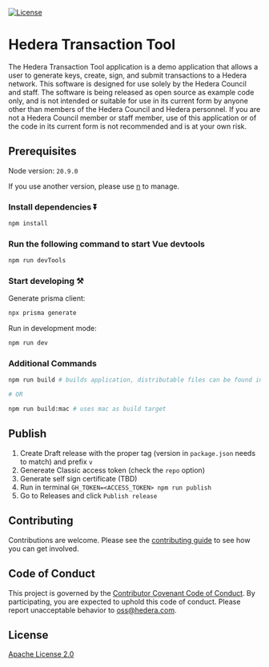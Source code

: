 [![License](https://img.shields.io/badge/License-Apache%202.0-blue.svg)](https://opensource.org/licenses/Apache-2.0)

# Hedera Transaction Tool

The Hedera Transaction Tool application is a demo application that allows a user to generate keys, create, sign, and submit transactions to a Hedera network. This software is designed for use solely by the Hedera Council and staff. The software is being released as open source as example code only, and is not intended or suitable for use in its current form by anyone other than members of the Hedera Council and Hedera personnel. If you are not a Hedera Council member or staff member, use of this application or of the code in its current form is not recommended
and is at your own risk.

## Prerequisites

Node version: `20.9.0`

If you use another version, please use [n](https://github.com/tj/n) to manage.

### Install dependencies ⏬

```bash
npm install
```

### Run the following command to start Vue devtools

```bash
npm run devTools
```

### Start developing ⚒️

Generate prisma client:

```bash
npx prisma generate
```

Run in development mode:

```bash
npm run dev
```

### Additional Commands

```bash
npm run build # builds application, distributable files can be found in "dist" folder

# OR

npm run build:mac # uses mac as build target
```

## Publish

1. Create Draft release with the proper tag (version in `package.json` needs to match) and prefix `v`
2. Genereate Classic access token (check the `repo` option)
3. Generate self sign certificate (TBD)
4. Run in terminal `GH_TOKEN=<ACCESS_TOKEN> npm run publish`
5. Go to Releases and click `Publish release`

## Contributing

Contributions are welcome. Please see the
[contributing guide](https://github.com/hashgraph/.github/blob/main/CONTRIBUTING.md)
to see how you can get involved.

## Code of Conduct

This project is governed by the
[Contributor Covenant Code of Conduct](https://github.com/hashgraph/.github/blob/main/CODE_OF_CONDUCT.md). By
participating, you are expected to uphold this code of conduct. Please report unacceptable behavior
to [oss@hedera.com](mailto:oss@hedera.com).

## License

[Apache License 2.0](LICENSE)
